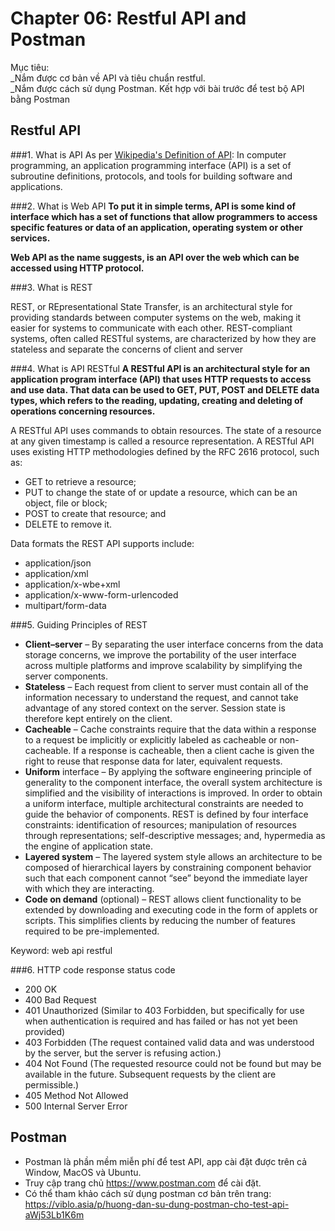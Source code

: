 # Chapter 06: Restful API and Postman

Mục tiêu:<br>
_Nắm được cơ bản về API và tiêu chuẩn restful.<br>
_Nắm được cách sử dụng Postman. Kết hợp với bài trước để test bộ API bằng Postman<br>

## Restful API

###1. What is API
As per [Wikipedia's Definition of API](https://en.wikipedia.org/wiki/API): In computer programming, an application programming interface (API) is a set of subroutine definitions, protocols, and tools for building software and applications.

###2. What is Web API
**To put it in simple terms, API is some kind of interface which has a set of functions that allow programmers to access specific features or data of an application, operating system or other services.**

**Web API as the name suggests, is an API over the web which can be accessed using HTTP protocol.**

###3. What is REST

REST, or REpresentational State Transfer, is an architectural style for providing standards between computer systems on the web, making it easier for systems to communicate with each other. REST-compliant systems, often called RESTful systems, are characterized by how they are stateless and separate the concerns of client and server

###4. What is API RESTful
**A RESTful API is an architectural style for an application program interface (API) that uses HTTP requests to access and use data. That data can be used to GET, PUT, POST and DELETE data types, which refers to the reading, updating, creating and deleting of operations concerning resources.**

A RESTful API uses commands to obtain resources. The state of a resource at any given timestamp is called a resource representation. A RESTful API uses existing HTTP methodologies defined by the RFC 2616 protocol, such as:

- GET to retrieve a resource;
- PUT to change the state of or update a resource, which can be an object, file or block;
- POST to create that resource; and
- DELETE to remove it.

Data formats the REST API supports include:
- application/json
- application/xml
- application/x-wbe+xml
- application/x-www-form-urlencoded
- multipart/form-data

###5. Guiding Principles of REST
- **Client–server** – By separating the user interface concerns from the data storage concerns, we improve the portability of the user interface across multiple platforms and improve scalability by simplifying the server components.
- **Stateless** – Each request from client to server must contain all of the information necessary to understand the request, and cannot take advantage of any stored context on the server. Session state is therefore kept entirely on the client.
- **Cacheable** – Cache constraints require that the data within a response to a request be implicitly or explicitly labeled as cacheable or non-cacheable. If a response is cacheable, then a client cache is given the right to reuse that response data for later, equivalent requests.
- **Uniform** interface – By applying the software engineering principle of generality to the component interface, the overall system architecture is simplified and the visibility of interactions is improved. In order to obtain a uniform interface, multiple architectural constraints are needed to guide the behavior of components. REST is defined by four interface constraints: identification of resources; manipulation of resources through representations; self-descriptive messages; and, hypermedia as the engine of application state.
- **Layered system** – The layered system style allows an architecture to be composed of hierarchical layers by constraining component behavior such that each component cannot “see” beyond the immediate layer with which they are interacting.
- **Code on demand** (optional) – REST allows client functionality to be extended by downloading and executing code in the form of applets or scripts. This simplifies clients by reducing the number of features required to be pre-implemented.

Keyword: web api restful

###6. HTTP code response status code
- 200 OK
- 400 Bad Request
- 401 Unauthorized (Similar to 403 Forbidden, but specifically for use when authentication is required and has failed or has not yet been provided)
- 403 Forbidden (The request contained valid data and was understood by the server, but the server is refusing action.)
- 404 Not Found (The requested resource could not be found but may be available in the future. Subsequent requests by the client are permissible.)
- 405 Method Not Allowed
- 500 Internal Server Error 

## Postman
- Postman là phần mềm miễn phí để test API, app cài đặt được trên cả Window, MacOS và Ubuntu.
- Truy cập trang chủ https://www.postman.com để cài đặt.
- Có thể tham khảo cách sử dụng postman cơ bản trên trang: https://viblo.asia/p/huong-dan-su-dung-postman-cho-test-api-aWj53Lb1K6m
